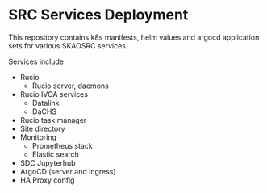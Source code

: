 # SRC Services Deployment

This repository contains k8s manifests, helm values and argocd application sets for various SKAOSRC services.

Services include
- Rucio
    - Rucio server, daemons
- Rucio IVOA services
    - Datalink
    - DaCHS
- Rucio task manager
- Site directory
- Monitoring
    - Prometheus stack
    - Elastic search
- SDC Jupyterhub
- ArgoCD (server and ingress)
- HA Proxy config
